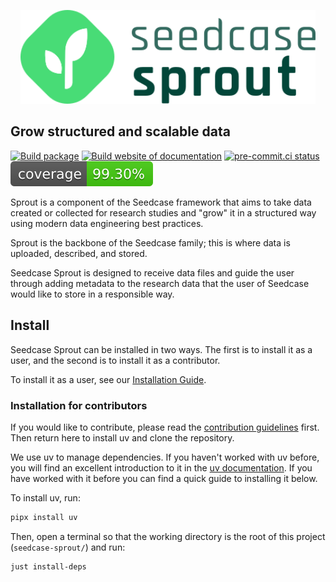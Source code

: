 <p align=center>
    <a href="https://sprout.seedcase-project.org/">
        <img src="_extensions/seedcase-project/seedcase-theme/logos/navbar-logo-seedcase-sprout.svg" height="150" alt="Sprout website"/>
    </a>
</p>

## Grow structured and scalable data

[![Build package](https://github.com/seedcase-project/seedcase-sprout/actions/workflows/build-package.yml/badge.svg)](https://github.com/seedcase-project/seedcase-sprout/actions/workflows/build-package.yml)
[![Build website of documentation](https://github.com/seedcase-project/seedcase-sprout/actions/workflows/build-website.yml/badge.svg)](https://github.com/seedcase-project/seedcase-sprout/actions/workflows/build-website.yml)
[![pre-commit.ci status](https://results.pre-commit.ci/badge/github/seedcase-project/seedcase-sprout/main.svg)](https://results.pre-commit.ci/latest/github/seedcase-project/seedcase-sprout/main)
[![code coverage](https://raw.githubusercontent.com/seedcase-project/seedcase-sprout/coverage/coverage.svg?raw=true)](https://htmlpreview.github.io/?https://raw.githubusercontent.com/seedcase-project/seedcase-sprout/coverage/index.html)

Sprout is a component of the Seedcase framework that aims to take data
created or collected for research studies and "grow" it in a structured
way using modern data engineering best practices.

Sprout is the backbone of the Seedcase family; this is where data is
uploaded, described, and stored.

Seedcase Sprout is designed to receive data files and guide the user
through adding metadata to the research data that the user of Seedcase
would like to store in a responsible way.

## Install

Seedcase Sprout can be installed in two ways. The first is to install it
as a user, and the second is to install it as a contributor.

To install it as a user, see our [Installation Guide](https://sprout.seedcase-project.org/docs/guide/installation).

### Installation for contributors

If you would like to contribute, please
read the [contribution guidelines]() first. Then
return here to install uv and clone the repository.
<!--TODO add link above-->

We use uv to manage
dependencies. If you haven't worked with uv before, you will find an
excellent introduction to it in the [uv
documentation](https://docs.astral.sh/uv/). If you have worked with
it before you can find a quick guide to installing it below.

To install uv, run:

``` bash
pipx install uv
```

Then, open a terminal so that the working directory is the root of this project (`seedcase-sprout/`) and run:

``` bash
just install-deps
```
